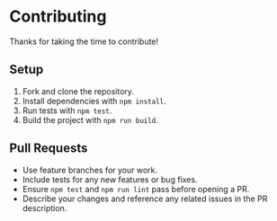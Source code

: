 # Contributing

Thanks for taking the time to contribute!

## Setup

1. Fork and clone the repository.
2. Install dependencies with `npm install`.
3. Run tests with `npm test`.
4. Build the project with `npm run build`.

## Pull Requests

- Use feature branches for your work.
- Include tests for any new features or bug fixes.
- Ensure `npm test` and `npm run lint` pass before opening a PR.
- Describe your changes and reference any related issues in the PR description.
